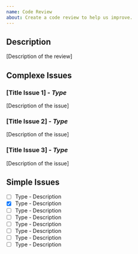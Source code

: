 ```yaml
---
name: Code Review
about: Create a code review to help us improve.
---
```


## Description

[Description of the review]

## Complexe Issues

### [Title Issue 1] - *Type*

[Description of the issue]

### [Title Issue 2] - *Type*

[Description of the issue]

### [Title Issue 3] - *Type*

[Description of the issue]

## Simple Issues

- [ ] Type - Description
- [x] Type - Description
- [ ] Type - Description
- [ ] Type - Description
- [ ] Type - Description
- [ ] Type - Description
- [ ] Type - Description
- [ ] Type - Description
